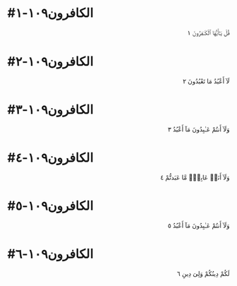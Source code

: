 # #الكافرون١٠٩-١

<p align="right">قُلْ يَـٰٓأَيُّهَا ٱلْكَـٰفِرُونَ ١</p>

# #الكافرون١٠٩-٢

<p align="right">
لَآ أَعْبُدُ مَا تَعْبُدُونَ ٢</p>

# #الكافرون١٠٩-٣

<p align="right">
وَلَآ أَنتُمْ عَـٰبِدُونَ مَآ أَعْبُدُ ٣</p>

# #الكافرون١٠٩-٤

<p align="right">
وَلَآ أَنَا۠ عَابِدٌۭ مَّا عَبَدتُّمْ ٤</p>

# #الكافرون١٠٩-٥

<p align="right">
وَلَآ أَنتُمْ عَـٰبِدُونَ مَآ أَعْبُدُ ٥</p>

# #الكافرون١٠٩-٦

<p align="right">
لَكُمْ دِينُكُمْ وَلِىَ دِينِ ٦</p>


